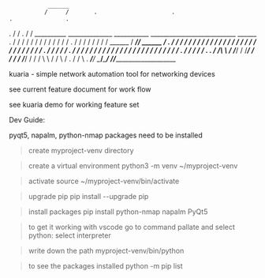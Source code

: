                ______
              /     /       .                     .                         .               .
 .           /     /                        . 
            /     /   __________      ______________  ___________  ___________________________  ______
        .  /     /   /         /     /    /         \/     /     \/          /      /         \/     /   .
          /     /  /   / /    /     /    /    ______      /      ___________/______/    ______      /
   .     /     / /   /  /    /     /    /    /     /     /      /          /      /    /     /     /
        /      /   /   /    /     /    /    /     /     /      /  .       /      /    /     /     /  .
       /         /    /    /     /    /    /     /     /      /          /      /    /     /     /
      /        /     /    /     /    /    /     /     /      /      .   /      /    /     /     /       .
.    /    /\    \   /    /_____/    /    /_____/     /      /          /      /    /_____/     /
    /    /  \    \ /               /                 \     /  .       /      /                 \  .
___/____/    \____________________/___________________\___/          /______/___________________\___



kuaria - simple network automation tool for networking devices

see current feature document for work flow

see kuaria demo for working feature set


Dev Guide:

pyqt5, napalm, python-nmap packages need to be installed

> create myproject-venv directory

> create a virtual environment
python3 -m venv ~/myproject-venv

> activate
source ~/myproject-venv/bin/activate

> upgrade pip
pip install --upgrade pip

> install packages
pip install python-nmap napalm PyQt5

> to get it working with vscode go to command pallate and select python: select interpreter

> write down the path
myproject-venv/bin/python 

> to see the packages installed
python -m pip list


